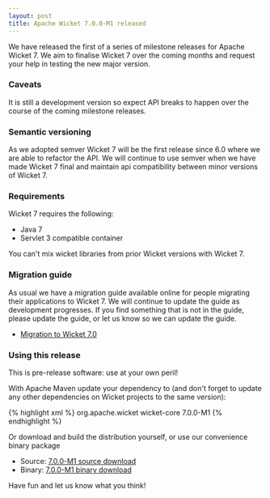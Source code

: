 ```yaml
---
layout: post
title: Apache Wicket 7.0.0-M1 released
---
```


We have released the first of a series of milestone releases for Apache
Wicket 7. We aim to finalise Wicket 7 over the coming months and
request your help in testing the new major version.

### Caveats

It is still a development version so expect API breaks to happen over
the course of the coming milestone releases.

### Semantic versioning

As we adopted semver Wicket 7 will be the first release since 6.0 where
we are able to refactor the API. We will continue to use semver when we
have made Wicket 7 final and maintain api compatibility between minor
versions of Wicket 7.

### Requirements

Wicket 7 requires the following:

 - Java 7
 - Servlet 3 compatible container

You can't mix wicket libraries from prior Wicket versions with Wicket 7.

### Migration guide

As usual we have a migration guide available online for people
migrating their applications to Wicket 7. We will continue to update
the guide as development progresses. If you find something that is not
in the guide, please update the guide, or let us know so we can update
the guide.

* [Migration to Wicket 7.0](http://s.apache.org/wicket7migrate)

### Using this release

This is pre-release software: use at your own peril!

With Apache Maven update your dependency to (and don't forget to
update any other dependencies on Wicket projects to the same version):

{% highlight xml %}
<dependency>
    <groupId>org.apache.wicket</groupId>
    <artifactId>wicket-core</artifactId>
    <version>7.0.0-M1</version>
</dependency>
{% endhighlight %}

Or download and build the distribution yourself, or use our
convenience binary package

 * Source: [7.0.0-M1 source download](http://www.apache.org/dyn/closer.cgi/wicket/7.0.0-M1)
 * Binary: [7.0.0-M1 binary download](http://www.apache.org/dyn/closer.cgi/wicket/7.0.0-M1/binaries)

Have fun and let us know what you think!
